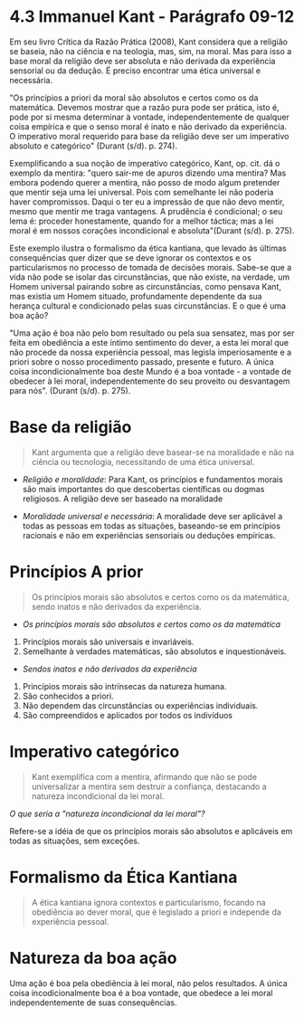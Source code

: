 # 4.3 Immanuel Kant - Parágrafo 09-12

Em seu livro Crítica da Razão Prática (2008), Kant considera que a religião se baseia, não na ciência e na teologia, mas, sim, na moral. Mas para isso a base moral da religião deve ser absoluta e não derivada da experiência sensorial ou da dedução. É preciso encontrar uma ética universal e necessária.

"Os princípios a priori da moral são absolutos e certos como os da matemática. Devemos mostrar que a razão pura pode ser prática, isto é, pode por si mesma determinar à vontade, independentemente de qualquer coisa empírica e que o senso moral é inato e não derivado da experiência. O imperativo moral requerido para base da religião deve ser um imperativo absoluto e categórico" (Durant (s/d). p. 274).

Exemplificando a sua noção de imperativo categórico, Kant, op. cit. dá o exemplo da mentira: "quero sair-me de apuros dizendo uma mentira? Mas embora podendo querer a mentira, não posso de modo algum pretender que mentir seja uma lei universal. Pois com semelhante lei não poderia haver compromissos. Daqui o ter eu a impressão de que não devo mentir, mesmo que mentir me traga vantagens. A prudência é condicional; o seu lema é: proceder honestamente, quando for a melhor táctica; mas a lei moral é em nossos corações incondicional e absoluta"(Durant (s/d). p. 275).

Este exemplo ilustra o formalismo da ética kantiana, que levado às últimas consequências quer dizer que se deve ignorar os contextos e os particularismos no processo de tomada de decisões morais. Sabe-se que a vida não pode se isolar das circunstâncias, que não existe, na verdade, um Homem universal pairando sobre as circunstâncias, como pensava Kant, mas existia um Homem situado, profundamente dependente da sua herança cultural e condicionado pelas suas circunstâncias. E o que é uma boa ação?

"Uma ação é boa não pelo bom resultado ou pela sua sensatez, mas por ser feita em obediência a este íntimo sentimento do dever, a esta lei moral que não procede da nossa experiência pessoal, mas legisla imperiosamente e a priori sobre o nosso procedimento passado, presente e futuro. A única coisa incondicionalmente boa deste Mundo é a boa vontade - a vontade de obedecer à lei moral, independentemente do seu proveito ou desvantagem para nós". (Durant (s/d). p. 275).

# Base da religião

> Kant argumenta que a religião deve basear-se na moralidade e não na ciência ou tecnologia, necessitando de uma ética universal.

- *Religião e moralidade*: Para Kant, os princípios e fundamentos morais são mais importantes do que descobertas científicas ou dogmas religiosos. A religião deve ser baseado na moralidade

- *Moralidade universal e necessária*: A moralidade deve ser aplicável a todas as pessoas em todas as situações, baseando-se em princípios racionais e não em experiências sensoriais ou deduções empíricas.

# Princípios A prior

> Os princípios morais são absolutos e certos como os da matemática, sendo inatos e não derivados da experiência.

- *Os princípios morais são absolutos e certos como os da matemática*

1. Princípios morais são universais e invariáveis.
2. Semelhante à verdades matemáticas, são absolutos e inquestionáveis.

- *Sendos inatos e não derivados da experiência*

1. Princípios morais são intrínsecas da natureza humana.
2. São conhecidos a priori.
3. Não dependem das circunstâncias ou experiências individuais.
4. São compreendidos e aplicados por todos os indivíduos

# Imperativo categórico

> Kant exemplifica com a mentira, afirmando que não se pode universalizar a mentira sem destruir a confiança, destacando a natureza incondicional da lei moral.

*O que seria a "natureza incondicional da lei moral"?*

Refere-se a idéia de que os princípios morais são absolutos e aplicáveis em todas as situações, sem exceções.

# Formalismo da Ética Kantiana

> A ética kantiana ignora contextos e particularismo, focando na obediência ao dever moral, que é legislado a priori e independe da experiência pessoal.

# Natureza da boa ação

Uma ação é boa pela obediência à lei moral, não pelos resultados. A única coisa incodicionalmente boa é a boa vontade, que obedece a lei moral independentemente de suas consequências.